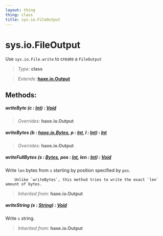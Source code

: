 ```yaml
---
layout: thing
thing: class
title: sys.io.FileOutput
---
```

# sys.io.FileOutput

Use <code>sys.io.File.write</code> to create a <code>FileOutput</code>



> *Type:* **class**

> *Extends:* **[haxe.io.Output](Output.html)**




## Methods:


##### **writeByte** (c : <a href="../../Int.html" class="type">Int</a>) : <a href="../../Void.html" class="type">Void</a>

> *Overrides:* **haxe.io.Output**



##### **writeBytes** (b : <a href="../../haxe/io/Bytes.html" class="type">haxe.io.Bytes</a>, p : <a href="../../Int.html" class="type">Int</a>, l : <a href="../../Int.html" class="type">Int</a>) : <a href="../../Int.html" class="type">Int</a>

> *Overrides:* **haxe.io.Output**



##### **writeFullBytes** (s : <a href="../../haxe/io/Bytes.html" class="type">Bytes</a>, pos : <a href="../../Int.html" class="type">Int</a>, len : <a href="../../Int.html" class="type">Int</a>) : <a href="../../Void.html" class="type">Void</a>

Write `len` bytes from `s` starting by position specified by `pos`.

		Unlike `writeBytes`, this method tries to write the exact `len` amount of bytes.

> *Inherited from:* **haxe.io.Output**









##### **writeString** (s : <a href="../../String.html" class="type">String</a>) : <a href="../../Void.html" class="type">Void</a>

Write `s` string.

> *Inherited from:* **haxe.io.Output**









